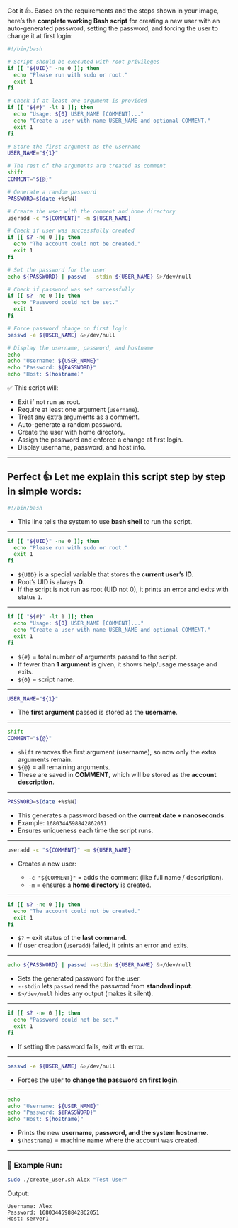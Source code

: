 Got it 👍. Based on the requirements and the steps shown in your image, here’s the **complete working Bash script** for creating a new user with an auto-generated password, setting the password, and forcing the user to change it at first login:

```bash
#!/bin/bash

# Script should be executed with root privileges
if [[ "${UID}" -ne 0 ]]; then
  echo "Please run with sudo or root."
  exit 1
fi

# Check if at least one argument is provided
if [[ "${#}" -lt 1 ]]; then
  echo "Usage: ${0} USER_NAME [COMMENT]..."
  echo "Create a user with name USER_NAME and optional COMMENT."
  exit 1
fi

# Store the first argument as the username
USER_NAME="${1}"

# The rest of the arguments are treated as comment
shift
COMMENT="${@}"

# Generate a random password
PASSWORD=$(date +%s%N)

# Create the user with the comment and home directory
useradd -c "${COMMENT}" -m ${USER_NAME}

# Check if user was successfully created
if [[ $? -ne 0 ]]; then
  echo "The account could not be created."
  exit 1
fi

# Set the password for the user
echo ${PASSWORD} | passwd --stdin ${USER_NAME} &>/dev/null

# Check if password was set successfully
if [[ $? -ne 0 ]]; then
  echo "Password could not be set."
  exit 1
fi

# Force password change on first login
passwd -e ${USER_NAME} &>/dev/null

# Display the username, password, and hostname
echo
echo "Username: ${USER_NAME}"
echo "Password: ${PASSWORD}"
echo "Host: $(hostname)"
```

✅ This script will:

* Exit if not run as root.
* Require at least one argument (`username`).
* Treat any extra arguments as a comment.
* Auto-generate a random password.
* Create the user with home directory.
* Assign the password and enforce a change at first login.
* Display username, password, and host info.

---

Perfect 👍 Let me explain this script **step by step** in simple words:
---

```bash
#!/bin/bash
```

* This line tells the system to use **bash shell** to run the script.

---

```bash
if [[ "${UID}" -ne 0 ]]; then
  echo "Please run with sudo or root."
  exit 1
fi
```

* `${UID}` is a special variable that stores the **current user’s ID**.
* Root’s UID is always **0**.
* If the script is not run as root (UID not 0), it prints an error and exits with status `1`.

---

```bash
if [[ "${#}" -lt 1 ]]; then
  echo "Usage: ${0} USER_NAME [COMMENT]..."
  echo "Create a user with name USER_NAME and optional COMMENT."
  exit 1
fi
```

* `${#}` = total number of arguments passed to the script.
* If fewer than **1 argument** is given, it shows help/usage message and exits.
* `${0}` = script name.

---

```bash
USER_NAME="${1}"
```

* The **first argument** passed is stored as the **username**.

---

```bash
shift
COMMENT="${@}"
```

* `shift` removes the first argument (username), so now only the extra arguments remain.
* `${@}` = all remaining arguments.
* These are saved in **COMMENT**, which will be stored as the **account description**.

---

```bash
PASSWORD=$(date +%s%N)
```

* This generates a password based on the **current date + nanoseconds**.
* Example: `1680344598842862051`
* Ensures uniqueness each time the script runs.

---

```bash
useradd -c "${COMMENT}" -m ${USER_NAME}
```

* Creates a new user:

  * `-c "${COMMENT}"` = adds the comment (like full name / description).
  * `-m` = ensures a **home directory** is created.

---

```bash
if [[ $? -ne 0 ]]; then
  echo "The account could not be created."
  exit 1
fi
```

* `$?` = exit status of the **last command**.
* If user creation (`useradd`) failed, it prints an error and exits.

---

```bash
echo ${PASSWORD} | passwd --stdin ${USER_NAME} &>/dev/null
```

* Sets the generated password for the user.
* `--stdin` lets `passwd` read the password from **standard input**.
* `&>/dev/null` hides any output (makes it silent).

---

```bash
if [[ $? -ne 0 ]]; then
  echo "Password could not be set."
  exit 1
fi
```

* If setting the password fails, exit with error.

---

```bash
passwd -e ${USER_NAME} &>/dev/null
```

* Forces the user to **change the password on first login**.

---

```bash
echo
echo "Username: ${USER_NAME}"
echo "Password: ${PASSWORD}"
echo "Host: $(hostname)"
```

* Prints the new **username, password, and the system hostname**.
* `$(hostname)` = machine name where the account was created.

---

### 🔑 Example Run:

```bash
sudo ./create_user.sh Alex "Test User"
```

Output:

```
Username: Alex
Password: 1680344598842862051
Host: server1
```
